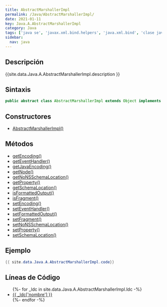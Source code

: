 ```yaml
---
title: AbstractMarshallerImpl
permalink: /Java/AbstractMarshallerImpl/
date: 2021-01-11
key: Java.A.AbstractMarshallerImpl
category: Java
tags: ['java se', 'javax.xml.bind.helpers', 'java.xml.bind', 'clase java', 'Java 1.6', 'JAXB Java 1.0']
sidebar: 
  nav: java
---
```


## Descripción
{{site.data.Java.A.AbstractMarshallerImpl.description }}

## Sintaxis
~~~java
public abstract class AbstractMarshallerImpl extends Object implements Marshaller
~~~

## Constructores
* [AbstractMarshallerImpl()](/Java/AbstractMarshallerImpl/AbstractMarshallerImpl/)

## Métodos
* [getEncoding()](/Java/AbstractMarshallerImpl/getEncoding)
* [getEventHandler()](/Java/AbstractMarshallerImpl/getEventHandler)
* [getJavaEncoding()](/Java/AbstractMarshallerImpl/getJavaEncoding)
* [getNode()](/Java/AbstractMarshallerImpl/getNode)
* [getNoNSSchemaLocation()](/Java/AbstractMarshallerImpl/getNoNSSchemaLocation)
* [getProperty()](/Java/AbstractMarshallerImpl/getProperty)
* [getSchemaLocation()](/Java/AbstractMarshallerImpl/getSchemaLocation)
* [isFormattedOutput()](/Java/AbstractMarshallerImpl/isFormattedOutput)
* [isFragment()](/Java/AbstractMarshallerImpl/isFragment)
* [setEncoding()](/Java/AbstractMarshallerImpl/setEncoding)
* [setEventHandler()](/Java/AbstractMarshallerImpl/setEventHandler)
* [setFormattedOutput()](/Java/AbstractMarshallerImpl/setFormattedOutput)
* [setFragment()](/Java/AbstractMarshallerImpl/setFragment)
* [setNoNSSchemaLocation()](/Java/AbstractMarshallerImpl/setNoNSSchemaLocation)
* [setProperty()](/Java/AbstractMarshallerImpl/setProperty)
* [setSchemaLocation()](/Java/AbstractMarshallerImpl/setSchemaLocation)

## Ejemplo
~~~java
{{ site.data.Java.A.AbstractMarshallerImpl.code}}
~~~

## Líneas de Código
<ul>
{%- for _ldc in site.data.Java.A.AbstractMarshallerImpl.ldc -%}
   <li>
       <a href="{{_ldc['url'] }}">{{ _ldc['nombre'] }}</a>
   </li>
{%- endfor -%}
</ul>
